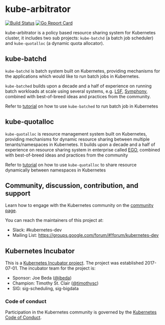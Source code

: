 # kube-arbitrator

[![Build Status](https://travis-ci.org/kubernetes-incubator/kube-arbitrator.svg?branch=master)](https://travis-ci.org/kubernetes-incubator/kube-arbitrator)
[![Go Report Card](https://goreportcard.com/badge/github.com/kubernetes-incubator/kube-arbitrator)](https://goreportcard.com/report/github.com/kubernetes-incubator/kube-arbitrator)

kube-arbitrator is a policy based resource sharing system for Kubernetes cluster, it includes two sub projects: `kube-batchd` (a batch job scheduler) and `kube-quotalloc` (a dynamic quota allocator).

## kube-batchd

`kube-batchd` is batch system built on Kubernetes, providing mechanisms for the applications which would like to run batch jobs in Kubernetes.

`kube-batched` builds upon a decade and a half of experience on running batch workloads at scale using several systems, e.g. [LSF](https://www.ibm.com/us-en/marketplace/hpc-workload-management), [Symphony](https://www.ibm.com/us-en/marketplace/analytics-workload-management), combined with best-of-breed ideas and practices from the community.

Refer to [tutorial](https://github.com/kubernetes-incubator/kube-arbitrator/blob/master/doc/usage/batchd_tutorial.md) on how to use `kube-batched` to run batch job in Kubernetes

## kube-quotalloc

`kube-quotalloc` is resource management system built on Kubernetes, providing mechanisms for dynamic resource sharing between multiple tenants/namespaces in Kubernetes. It builds upon a decade and a half of experience on resource sharing system in enterprise called [EGO](https://www.ibm.com/developerworks/cn/analytics/library/ba-cn-ego-intro-whitepaper/index.html), combined with best-of-breed ideas and practices from the community

Refer to [tutorial](https://github.com/kubernetes-incubator/kube-arbitrator/blob/master/doc/usage/quotalloc_tutorial.md) on how to use `kube-quotalloc` to share resource dynamically between namespaces in Kubernetes

## Community, discussion, contribution, and support

Learn how to engage with the Kubernetes community on the [community page](http://kubernetes.io/community/).

You can reach the maintainers of this project at:

- Slack: #kubernetes-dev
- Mailing List: https://groups.google.com/forum/#!forum/kubernetes-dev

## Kubernetes Incubator

This is a [Kubernetes Incubator project](https://github.com/kubernetes/community/blob/master/incubator.md). The project was established 2017-07-01. The incubator team for the project is:

- Sponsor: Joe Beda ([@jbeda](https://github.com/jbeda))
- Champion: Timothy St. Clair ([@timothysc](https://github.com/timothysc))
- SIG: sig-scheduling, sig-bigdata

### Code of conduct

Participation in the Kubernetes community is governed by the [Kubernetes Code of Conduct](code-of-conduct.md).
